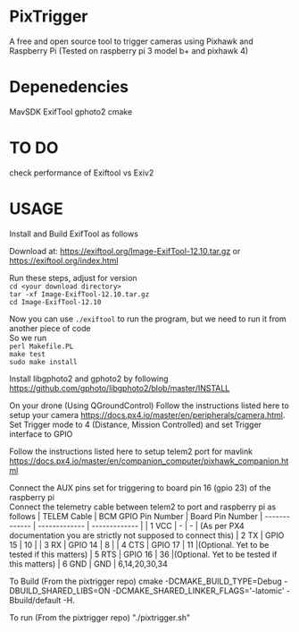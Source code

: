 # PixTrigger
A free and open source tool to trigger cameras using Pixhawk and Raspberry Pi (Tested on raspberry pi 3 model b+ and pixhawk 4)

# Depenedencies 
MavSDK
ExifTool
gphoto2
cmake

# TO DO 
check performance of Exiftool vs Exiv2


# USAGE

Install and Build ExifTool as follows

Download at: https://exiftool.org/Image-ExifTool-12.10.tar.gz
or
https://exiftool.org/index.html

Run these steps, adjust for version
<br>
`cd <your download directory>` <br>
`tar -xf Image-ExifTool-12.10.tar.gz` <br>
`cd Image-ExifTool-12.10` <br>

Now you can use `./exiftool` to run the program, but we need to run it from another piece of code <br>
So we run <br>
`perl Makefile.PL` <br>
`make test` <br>
`sudo make install`

Install libgphoto2 and gphoto2 by following https://github.com/gphoto/libgphoto2/blob/master/INSTALL

On your drone (Using QGroundControl)
Follow the instructions listed here to setup your camera https://docs.px4.io/master/en/peripherals/camera.html. <br> 
Set Trigger mode to 4 (Distance, Mission Controlled) and set Trigger interface to GPIO

Follow the instructions listed here to setup telem2 port for mavlink https://docs.px4.io/master/en/companion_computer/pixhawk_companion.html

Connect the AUX pins set for triggering to board pin 16 (gpio 23) of the raspberry pi <br>
Connect the telemetry cable between telem2 to port and raspberry pi as follows
| TELEM Cable  | BCM GPIO Pin Number | Board Pin Number 
| ------------- | ------------- | ------------- |
| 1 VCC  | -  | -  | (As per PX4 documentation you are strictly not supposed to connect this)
| 2 TX | GPIO 15  | 10  |
| 3 RX | GPIO 14  | 8  |
| 4 CTS | GPIO 17  | 11  |(Optional. Yet to be tested if this matters)
| 5 RTS | GPIO 16  | 36  |(Optional. Yet to be tested if this matters)
| 6 GND  | GND  | 6,14,20,30,34  

To Build (From the pixtrigger repo)
cmake -DCMAKE_BUILD_TYPE=Debug -DBUILD_SHARED_LIBS=ON -DCMAKE_SHARED_LINKER_FLAGS='-latomic' -Bbuild/default -H.

To run (From the pixtrigger repo)
"./pixtrigger.sh"
